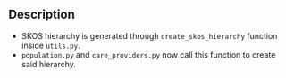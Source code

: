<!-- TODO Requierements, installation -->

## Description
- SKOS hierarchy is generated through `create_skos_hierarchy` function inside `utils.py`.
- `population.py` and `care_providers.py` now call this function to create said hierarchy.